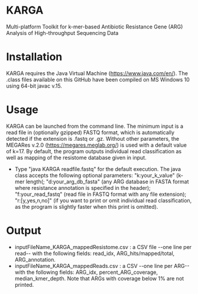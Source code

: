 # KARGA
Multi-platform Toolkit for k-mer-based Antibiotic Resistance Gene (ARG) Analysis of High-throughput Sequencing Data

# Installation
KARGA requires the Java Virtual Machine (https://www.java.com/en/). The .class files available on this GitHub have been compiled on MS Windows 10 using 64-bit javac v.15.

# Usage
KARGA can be launched from the command line. The minimum input is a read file in (optionally gzipped) FASTQ format, which is automatically detected if the extension is .fastq or .gz. Without other parameters, the MEGARes v.2.0 (https://megares.meglab.org/) is used with a default value of k=17. By default, the program outputs individual read classification as well as mapping of the resistome database given in input.
- Type "java KARGA readfile.fastq" for the default execution.
The java class accepts the following optional parameters: "k:your_k_value" (k-mer length(; "d:your_arg_db_fasta" (any ARG database in FASTA format where resistance annotation is specified in the header); "f:your_read_fastq" (read file in FASTQ format with any file extension); "r:[y,yes,n,no]" (if you want to print or omit individual read classification, as the program is slightly faster when this print is omitted).

# Output
- inputFileName_KARGA_mappedResistome.csv : a CSV file --one line per read-- with the following fields: read_idx, ARG_hits/mapped/total, ARG_annotation.
- inputFileName_KARGA_mappedReads.csv : a CSV --one line per ARG-- with the following fields: ARG_idx, percent_ARG_coverage, median_kmer_depth. Note that ARGs with coverage below 1% are not printed.

